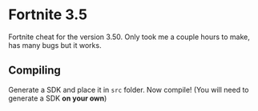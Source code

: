 # Fortnite 3.5

Fortnite cheat for the version 3.50.
Only took me a couple hours to make, has many bugs but it works.

## Compiling

Generate a SDK and place it in `src` folder. Now compile! (You will need to generate a SDK **on your own**)